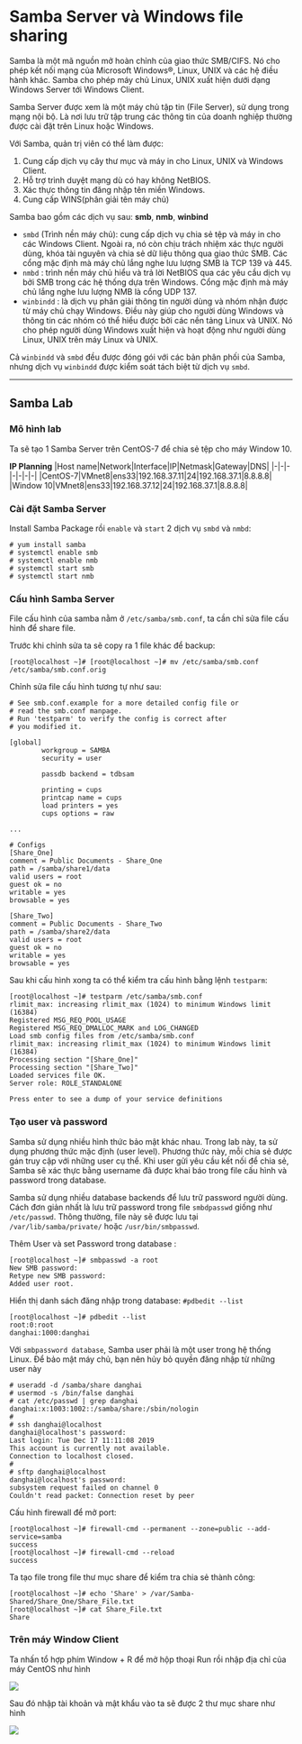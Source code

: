 # Samba Server và Windows file sharing  

Samba là một mã nguồn mở hoàn chỉnh của giao thức SMB/CIFS. Nó cho phép kết nối mạng của Microsoft Windows®, Linux, UNIX và các hệ điều hành khác. Samba cho phép máy chủ Linux, UNIX xuất hiện dưới dạng Windows Server tới Windows Client.

Samba Server được xem là một máy chủ tập tin (File Server), sử dụng trong mạng nội bộ. Là nơi lưu trữ tập trung các thông tin của doanh nghiệp thường được cài đặt trên Linux hoặc Windows.

Với Samba, quản trị viên có thể làm được:
1. Cung cấp dịch vụ cây thư mục và máy in cho Linux, UNIX và Windows Client.
2. Hỗ trợ trình duyệt mạng dù có hay không NetBIOS.
3. Xác thực thông tin đăng nhập tên miền Windows.
4. Cung cấp WINS(phân giải tên máy chủ)

Samba bao gồm các dịch vụ sau: **smb**, **nmb**, **winbind**
- `smbd` (Trình nền máy chủ): cung cấp dịch vụ chia sẻ tệp và máy in cho các Windows Client. Ngoài ra, nó còn chịu trách nhiệm xác thực người dùng, khóa tài nguyên và chia sẻ dữ liệu thông qua giao thức SMB. Các cổng mặc định mà máy chủ lắng nghe lưu lượng SMB là TCP 139 và 445.
- `nmbd` : trình nền máy chủ hiểu và trả lời NetBIOS qua các yêu cầu dịch vụ bởi SMB trong các hệ thống dựa trên Windows. Cổng mặc định mà máy chủ lắng nghe lưu lượng NMB là cổng UDP 137.
- `winbindd` : là dịch vụ phân giải thông tin người dùng và nhóm nhận được từ máy chủ chạy Windows. Điều này giúp cho người dùng Windows và thông tin các nhóm có thể hiểu được bởi các nền tảng Linux và UNIX. Nó cho phép người dùng Windows xuất hiện và hoạt động như người dùng Linux, UNIX trên máy Linux và UNIX. 

Cả `winbindd` và `smbd` đều được đóng gói với các bản phân phối của Samba, nhưng dịch vụ `winbindd` được kiểm soát tách biệt từ dịch vụ `smbd`.

--------

## Samba Lab

### Mô hình lab
Ta sẽ tạo 1 Samba Server trên CentOS-7 để chia sẻ tệp cho máy Window 10.

**IP Planning**
|Host name|Network|Interface|IP|Netmask|Gateway|DNS|
|-|-|-|-|-|-|-|
|CentOS-7|VMnet8|ens33|192.168.37.11|24|192.168.37.1|8.8.8.8|
|Window 10|VMnet8|ens33|192.168.37.12|24|192.168.37.1|8.8.8.8|

### Cài đặt Samba Server
Install Samba Package rồi `enable` và `start` 2 dịch vụ `smbd` và `nmbd`:
```
# yum install samba
# systemctl enable smb
# systemctl enable nmb
# systemctl start smb
# systemctl start nmb
```

### Cấu hình Samba Server
File cấu hình của samba nằm ở `/etc/samba/smb.conf`, ta cần chỉ sửa file cấu hình để share file.

Trước khi chỉnh sửa ta sẽ copy ra 1 file khác để backup:

`[root@localhost ~]# [root@localhost ~]# mv /etc/samba/smb.conf /etc/samba/smb.conf.orig`

Chỉnh sửa file cấu hình tương tự như sau:

```
# See smb.conf.example for a more detailed config file or
# read the smb.conf manpage.
# Run 'testparm' to verify the config is correct after
# you modified it.

[global]
        workgroup = SAMBA
        security = user

        passdb backend = tdbsam

        printing = cups
        printcap name = cups
        load printers = yes
        cups options = raw

...

# Configs
[Share_One]
comment = Public Documents - Share_One
path = /samba/share1/data
valid users = root
guest ok = no
writable = yes
browsable = yes

[Share_Two]
comment = Public Documents - Share_Two
path = /samba/share2/data
valid users = root
guest ok = no
writable = yes
browsable = yes
```

Sau khi cấu hình xong ta có thể kiểm tra cấu hình bằng lệnh `testparm`:
```
[root@localhost ~]# testparm /etc/samba/smb.conf
rlimit_max: increasing rlimit_max (1024) to minimum Windows limit (16384)
Registered MSG_REQ_POOL_USAGE
Registered MSG_REQ_DMALLOC_MARK and LOG_CHANGED
Load smb config files from /etc/samba/smb.conf
rlimit_max: increasing rlimit_max (1024) to minimum Windows limit (16384)
Processing section "[Share_One]"
Processing section "[Share_Two]"
Loaded services file OK.
Server role: ROLE_STANDALONE

Press enter to see a dump of your service definitions
```

### Tạo user và password
Samba sử dụng nhiều hình thức bảo mật khác nhau. Trong lab này, ta sử dụng phương thức mặc định (user level). Phương thức này, mỗi chia sẻ được gán truy cập với những user cụ thể. Khi user gửi yêu cầu kết nối để chia sẻ, Samba sẽ xác thực bằng username đã được khai báo trong file cấu hình và password trong database.

Samba sử dụng nhiều database backends để lưu trữ password người dùng. Cách đơn giản nhất là lưu trữ password trong file `smbdpasswd` giống như `/etc/passwd`. Thông thường, file này sẽ được lưu tại `/var/lib/samba/private/` hoặc `/usr/bin/smbpasswd`.

Thêm User và set Password trong database :
```
[root@localhost ~]# smbpasswd -a root
New SMB password:
Retype new SMB password:
Added user root.
``` 

Hiển thị danh sách đăng nhập trong database: `#pdbedit --list`
```
[root@localhost ~]# pdbedit --list
root:0:root
danghai:1000:danghai
```

Với `smbpassword database`, Samba user phải là một user trong hệ thống Linux. Để bảo mật máy chủ, bạn nên hủy bỏ quyền đăng nhập từ những user này
```
# useradd -d /samba/share danghai
# usermod -s /bin/false danghai
# cat /etc/passwd | grep danghai
danghai:x:1003:1002::/samba/share:/sbin/nologin
#
# ssh danghai@localhost
danghai@localhost's password:
Last login: Tue Dec 17 11:11:08 2019
This account is currently not available.
Connection to localhost closed.
#
# sftp danghai@localhost
danghai@localhost's password:
subsystem request failed on channel 0
Couldn't read packet: Connection reset by peer
```

Cấu hình firewall để mở port:
```
[root@localhost ~]# firewall-cmd --permanent --zone=public --add-service=samba
success
[root@localhost ~]# firewall-cmd --reload
success
```

Ta tạo file trong file thư mục share để kiểm tra chia sẻ thành công:
```
[root@localhost ~]# echo 'Share' > /var/Samba-Shared/Share_One/Share_File.txt
[root@localhost ~]# cat Share_File.txt
Share
```

### Trên máy Window Client
Ta nhấn tổ hợp phím Window + R để mở hộp thoại Run rồi nhập địa chỉ của máy CentOS như hình

<img src = "https://i.imgur.com/hq2DQve.png">

Sau đó nhập tài khoản và mật khẩu vào ta sẽ được 2 thư mục share như hình

<img src = "https://i.imgur.com/PPq7ive.png">

